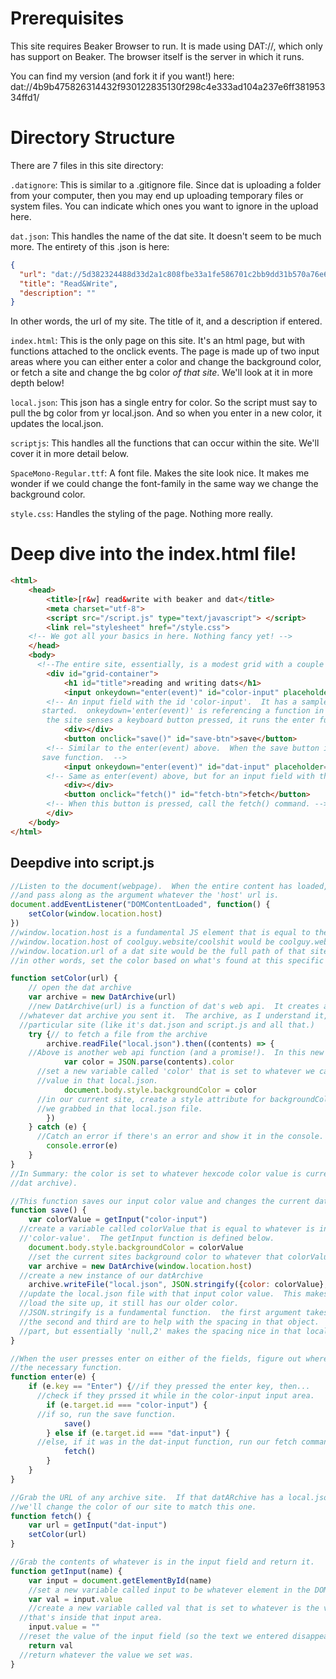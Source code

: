 <!--Title: Exploring how Read and Write works on DAT -->
<!--Subtitle: Part of Zach's personal project of working on a DAT app! -->

# Prerequisites

This site requires Beaker Browser to run.  It is made using DAT://, which only has support on Beaker.  The browser  itself is the server in which it runs.

You can find my version (and fork it if you want!) here: dat://4b9b475826314432f930122835130f298c4e333ad104a237e6ff38195334ffd1/

# Directory Structure

There are 7 files in this site directory:

`.datignore`: This is similar to a .gitignore file.  Since dat is uploading a folder from your computer, then you may end up uploading temporary files or system files.  You can indicate which ones you want to ignore in the upload here.

`dat.json`: This handles the name of the dat site.  It doesn't seem to be much more.  The entirety of this .json is here:
```json
{
  "url": "dat://5d382324488d33d2a1c808fbe33a1fe586701c2bb9dd31b570a76e6c251cab2c/",
  "title": "Read&Write",
  "description": ""
}
```
In other words, the url of my site.  The title of it, and a description if entered.

`index.html`: This is the only page on this site.  It's an html page, but with functions attached to the onclick events.  The page is made up of two input areas where you can either enter a color and change the background color, or fetch a site and change the bg color _of that site_.  We'll look at it in more depth below!

`local.json`: This json has a single entry for color.  So the script must say to pull the bg color from yr local.json.  And so when you enter in a new color, it updates the local.json.

`scriptjs`: This handles all the functions that can occur within the site.  We'll cover it in more detail below.

`SpaceMono-Regular.ttf`: A font file.  Makes the site look nice.  It makes me wonder if we could change the font-family in the same way we change the background color.

`style.css`: Handles the styling of the page. Nothing more really.  

# Deep dive into the index.html file!

```html
<html>
    <head>
        <title>[r&w] read&write with beaker and dat</title>
        <meta charset="utf-8">
        <script src="/script.js" type="text/javascript"> </script>
        <link rel="stylesheet" href="/style.css">
	<!-- We got all your basics in here. Nothing fancy yet! -->
    </head>
    <body>
      <!--The entire site, essentially, is a modest grid with a couple input areas -->
        <div id="grid-container">
            <h1 id="title">reading and writing dats</h1>
            <input onkeydown="enter(event)" id="color-input" placeholder="#f2f2f2">
	    <!-- An input field with the id 'color-input'.  It has a sample color to get you
       started.  onkeydown='enter(event)' is referencing a function in our script.js file.  So when
	    the site senses a keyboard button pressed, it runs the enter function.-->
            <div></div>
            <button onclick="save()" id="save-btn">save</button>
	    <!-- Similar to the enter(event) above.  When the save button is pressed, it runs the
       save function.  -->
            <input onkeydown="enter(event)" id="dat-input" placeholder="dat:// to read">
	    <!-- Same as enter(event) above, but for an input field with the id of dat-input. -->
            <div></div>
            <button onclick="fetch()" id="fetch-btn">fetch</button>
	    <!-- When this button is pressed, call the fetch() command. -->
        </div>
    </body>
</html>
```

## Deepdive into script.js

```js
//Listen to the document(webpage).  When the entire content has loaded, run the setColor function,
//and pass along as the argument whatever the 'host' url is. 
document.addEventListener("DOMContentLoaded", function() {
    setColor(window.location.host)
})
//window.location.host is a fundamental JS element that is equal to the domain url.  So the
//window.location.host of coolguy.website/coolshit would be coolguy.website.  The
//window.location.url of a dat site would be the full path of that site.
//in other words, set the color based on what's found at this specific dat site.

function setColor(url) {
    // open the dat archive
    var archive = new DatArchive(url)
    //new DatArchive(url) is a function of dat's web api.  It creates a new archive instance of
  //whatever dat archive you sent it.  The archive, as I understand it, is the entire directory of a
  //particular site (like it's dat.json and script.js and all that.)
    try {// to fetch a file from the archive
        archive.readFile("local.json").then((contents) => {
	//Above is another web api function (and a promise!).  In this new instance we made, read the local.json file, then do the following with the contents:
            var color = JSON.parse(contents).color
	  //set a new variable called 'color' that is set to whatever we can parse in the color
	  //value in that local.json.
            document.body.style.backgroundColor = color
	  //in our current site, create a style attribute for backgroundColor and set it to whatever
	  //we grabbed in that local.json file.
        })
    } catch (e) {
      //Catch an error if there's an error and show it in the console.
        console.error(e)
    }
}
//In Summary: the color is set to whatever hexcode color value is currently in the local.json of this site(or
//dat archive).  

//This function saves our input color value and changes the current dat to reflect this!
function save() {
    var colorValue = getInput("color-input")
  //create a variable called colorValue that is equal to whatever is in our input tag with the id
  //'color-value'.  The getInput function is defined below.
    document.body.style.backgroundColor = colorValue
    //set the current sites background color to whatever that colorValue is.
    var archive = new DatArchive(window.location.host)
  //create a new instance of our datArchive
    archive.writeFile("local.json", JSON.stringify({color: colorValue}, null, 2)) 
  //update the local.json file with that input color value.  This makes it so that the next time we
  //load the site up, it still has our older color.
  //JSON.stringify is a fundamental function.  the first argument takes what it is we are writing,
  //the second and third are to help with the spacing in that object.  I don't fullly get that last
  //part, but essentially 'null,2' makes the spacing nice in that local.json object.
}

//When the user presses enter on either of the fields, figure out where they pressed enter and run
//the necessary function.
function enter(e) {
    if (e.key == "Enter") {//if they pressed the enter key, then...
      //check if they prssed it while in the color-input input area.  
        if (e.target.id === "color-input") {
	  //if so, run the save function.
            save()
        } else if (e.target.id === "dat-input") {
	  //else, if it was in the dat-input function, run our fetch command (defined below)
            fetch()
        }
    }
}

//Grab the URL of any archive site.  If that datARchive has a local.json with a color key, then
//we'll change the color of our site to match this one.
function fetch() {
    var url = getInput("dat-input")
    setColor(url)
}

//Grab the contents of whatever is in the input field and return it.
function getInput(name) {
    var input = document.getElementById(name)
    //set a new variable called input to be whatever element in the DOM has the name that we passed.
    var val = input.value
    //create a new variable called val that is set to whatever is the value (in this case the text)
  //that's inside that input area.
    input.value = ""
  //reset the value of the input field (so the text we entered disappears, knowing it was entered.
    return val
  //return whatever the value we set was.
}
```




